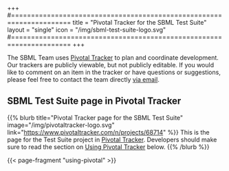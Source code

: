 +++
#=====================================================================
title      = "Pivotal Tracker for the SBML Test Suite"
layout     = "single"
icon       = "/img/sbml-test-suite-logo.svg"
#=====================================================================
+++

The SBML Team uses [Pivotal Tracker](https://www.pivotaltracker.com/n/projects/68714) to plan and coordinate development.  Our trackers are publicly viewable, but not publicly editable.  If you would like to comment on an item in the tracker or have questions or suggestions, please feel free to contact the team directly [via email](mailto:libsbml-team@googlegroups.com).


## SBML Test Suite page in Pivotal Tracker

{{% blurb title="Pivotal Tracker page for the SBML Test Suite" image="/img/pivotaltracker-logo.svg" link="https://www.pivotaltracker.com/n/projects/68714" %}}
This is the page for the Test Suite project in [Pivotal Tracker](http://pivotaltracker.com).  Developers should make sure to read the section on [Using Pivotal Tracker](#using-pivotal-tracker) below.
{{% /blurb %}}

{{< page-fragment "using-pivotal" >}}
